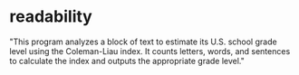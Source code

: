 # readability
"This program analyzes a block of text to estimate its U.S. school grade level using the Coleman-Liau index. It counts letters, words, and sentences to calculate the index and outputs the appropriate grade level."
